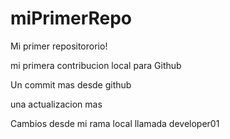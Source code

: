 # miPrimerRepo
Mi primer repositororio!


mi primera contribucion local para Github

Un commit mas desde github

una actualizacion mas 

Cambios desde mi rama local llamada developer01